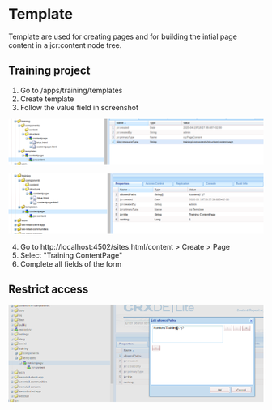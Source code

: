 # Template
Template are used for creating pages and for building the intial page content in a jcr:content node tree.

## Training project
1. Go to /apps/training/templates
2. Create template
3. Follow the value field in screenshot

![Template jcr node](../images/template-jcr.png)

![Template contentpage componets](../images/template-contentpage.png)

4. Go to http://localhost:4502/sites.html/content > Create > Page
5. Select "Training ContentPage"
6. Complete all fields of the form

## Restrict access
![Restrict access](../images/templalte-restrict-access.png)
